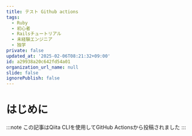 ```yaml
---
title: テスト Github actions
tags:
  - Ruby
  - 初心者
  - Railsチュートリアル
  - 未経験エンジニア
  - 独学
private: false
updated_at: '2025-02-06T08:21:32+09:00'
id: a29938a20c642fd54a01
organization_url_name: null
slide: false
ignorePublish: false
---
```

# はじめに
:::note この記事はQiita CLIを使用してGitHub Actionsから投稿されました :::
